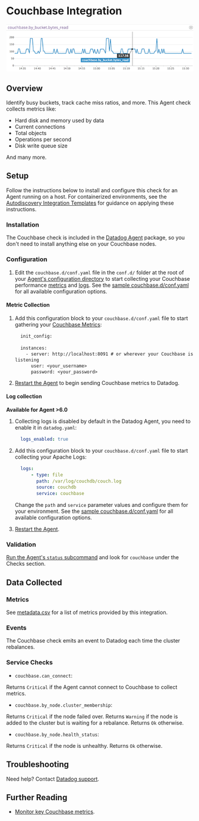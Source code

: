 # Couchbase Integration

![Couchbase Bytes Read][1]

## Overview

Identify busy buckets, track cache miss ratios, and more. This Agent check collects metrics like:

* Hard disk and memory used by data
* Current connections
* Total objects
* Operations per second
* Disk write queue size

And many more.

## Setup

Follow the instructions below to install and configure this check for an Agent running on a host. For containerized environments, see the [Autodiscovery Integration Templates][2] for guidance on applying these instructions.

### Installation

The Couchbase check is included in the [Datadog Agent][3] package, so you don't need to install anything else on your Couchbase nodes.

### Configuration

1. Edit the `couchbase.d/conf.yaml` file in the `conf.d/` folder at the root of your [Agent's configuration directory][4] to start collecting your Couchbase performance [metrics](#metric-collection) and [logs](#log-collection).
  See the [sample couchbase.d/conf.yaml][5] for all available configuration options.
  
#### Metric Collection

1.  Add this configuration block to your `couchbase.d/conf.yaml` file to start gathering your [Couchbase Metrics](#metrics):

    ```
      init_config:

      instances:
        - server: http://localhost:8091 # or wherever your Couchbase is listening
          user: <your_username>
          password: <your_password>
    ```

2. [Restart the Agent][6] to begin sending Couchbase metrics to Datadog.

#### Log collection

**Available for Agent >6.0**

1. Collecting logs is disabled by default in the Datadog Agent, you need to enable it in `datadog.yaml`:

    ```yaml
      logs_enabled: true
    ```

2. Add this configuration block to your `couchbase.d/conf.yaml` file to start collecting your Apache Logs:

    ```yaml
      logs:
          - type: file
            path: /var/log/couchdb/couch.log
            source: couchdb
            service: couchbase
    ```

    Change the `path` and `service` parameter values and configure them for your environment.
    See the [sample couchbase.d/conf.yaml][5] for all available configuration options.

3. [Restart the Agent][6].


### Validation

[Run the Agent's `status` subcommand][7] and look for `couchbase` under the Checks section.

## Data Collected
### Metrics

See [metadata.csv][8] for a list of metrics provided by this integration.

### Events

The Couchbase check emits an event to Datadog each time the cluster rebalances.

### Service Checks

- `couchbase.can_connect`:

Returns `Critical` if the Agent cannot connect to Couchbase to collect metrics.

- `couchbase.by_node.cluster_membership`:

Returns `Critical` if the node failed over.
Returns `Warning` if the node is added to the cluster but is waiting for a rebalance.
Returns `Ok` otherwise.

- `couchbase.by_node.health_status`:

Returns `Critical` if the node is unhealthy. Returns `Ok` otherwise.

## Troubleshooting
Need help? Contact [Datadog support][9].

## Further Reading

* [Monitor key Couchbase metrics][10].


[1]: https://raw.githubusercontent.com/DataDog/integrations-core/master/couchbase/images/couchbase_graph.png
[2]: https://docs.datadoghq.com/agent/autodiscovery/integrations
[3]: https://app.datadoghq.com/account/settings#agent
[4]: https://docs.datadoghq.com/agent/guide/agent-configuration-files/?tab=agentv6#agent-configuration-directory
[5]: https://github.com/DataDog/integrations-core/blob/master/couchbase/datadog_checks/couchbase/data/conf.yaml.example
[6]: https://docs.datadoghq.com/agent/guide/agent-commands/?tab=agentv6#start-stop-and-restart-the-agent
[7]: https://docs.datadoghq.com/agent/guide/agent-commands/?tab=agentv6#agent-status-and-information
[8]: https://github.com/DataDog/integrations-core/blob/master/couchbase/metadata.csv
[9]: https://docs.datadoghq.com/help
[10]: https://www.datadoghq.com/blog/monitoring-couchbase-performance-datadog
